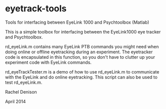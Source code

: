 eyetrack-tools
==============

Tools for interfacing between EyeLink 1000 and Psychtoolbox (Matlab)

This is a simple toolbox for interfacing between the EyeLink1000 eye tracker and Psychtoolbox.

rd_eyeLink.m contains many EyeLink PTB commands you might need when doing online or offline eyetracking during an experiment. The eyetracker code is encapsulated in this function, so you don't have to clutter up your experiment code with EyeLink commands.

rd_eyeTrackTester.m is a demo of how to use rd_eyeLink.m to communicate with the EyeLink and do online eyetracking. This script can also be used to test rd_eyeLink.m.

Rachel Denison

April 2014
